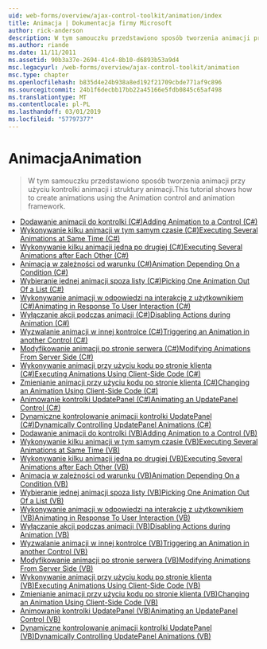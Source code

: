 ```yaml
---
uid: web-forms/overview/ajax-control-toolkit/animation/index
title: Animacja | Dokumentacja firmy Microsoft
author: rick-anderson
description: W tym samouczku przedstawiono sposób tworzenia animacji przy użyciu kontrolki animacji i struktury animacji.
ms.author: riande
ms.date: 11/11/2011
ms.assetid: 90b3a37e-2694-41c4-8b10-d6893b53a9d4
msc.legacyurl: /web-forms/overview/ajax-control-toolkit/animation
msc.type: chapter
ms.openlocfilehash: b835d4e24b938a8ed192f21709cbde771af9c896
ms.sourcegitcommit: 24b1f6decbb17bb22a45166e5fdb0845c65af498
ms.translationtype: MT
ms.contentlocale: pl-PL
ms.lasthandoff: 03/01/2019
ms.locfileid: "57797377"
---
```

<a name="animation"></a><span data-ttu-id="5f210-103">Animacja</span><span class="sxs-lookup"><span data-stu-id="5f210-103">Animation</span></span>
====================
> <span data-ttu-id="5f210-104">W tym samouczku przedstawiono sposób tworzenia animacji przy użyciu kontrolki animacji i struktury animacji.</span><span class="sxs-lookup"><span data-stu-id="5f210-104">This tutorial shows how to create animations using the Animation control and animation framework.</span></span>


- [<span data-ttu-id="5f210-105">Dodawanie animacji do kontrolki (C#)</span><span class="sxs-lookup"><span data-stu-id="5f210-105">Adding Animation to a Control (C#)</span></span>](adding-animation-to-a-control-cs.md)
- [<span data-ttu-id="5f210-106">Wykonywanie kilku animacji w tym samym czasie (C#)</span><span class="sxs-lookup"><span data-stu-id="5f210-106">Executing Several Animations at Same Time (C#)</span></span>](executing-several-animations-at-the-same-time-cs.md)
- [<span data-ttu-id="5f210-107">Wykonywanie kilku animacji jedna po drugiej (C#)</span><span class="sxs-lookup"><span data-stu-id="5f210-107">Executing Several Animations after Each Other (C#)</span></span>](executing-several-animations-after-each-other-cs.md)
- [<span data-ttu-id="5f210-108">Animacja w zależności od warunku (C#)</span><span class="sxs-lookup"><span data-stu-id="5f210-108">Animation Depending On a Condition (C#)</span></span>](animation-depending-on-a-condition-cs.md)
- [<span data-ttu-id="5f210-109">Wybieranie jednej animacji spoza listy (C#)</span><span class="sxs-lookup"><span data-stu-id="5f210-109">Picking One Animation Out Of a List (C#)</span></span>](picking-one-animation-out-of-a-list-cs.md)
- [<span data-ttu-id="5f210-110">Wykonywanie animacji w odpowiedzi na interakcję z użytkownikiem (C#)</span><span class="sxs-lookup"><span data-stu-id="5f210-110">Animating in Response To User Interaction (C#)</span></span>](animating-in-response-to-user-interaction-cs.md)
- [<span data-ttu-id="5f210-111">Wyłączanie akcji podczas animacji (C#)</span><span class="sxs-lookup"><span data-stu-id="5f210-111">Disabling Actions during Animation (C#)</span></span>](disabling-actions-during-animation-cs.md)
- [<span data-ttu-id="5f210-112">Wyzwalanie animacji w innej kontrolce (C#)</span><span class="sxs-lookup"><span data-stu-id="5f210-112">Triggering an Animation in another Control (C#)</span></span>](triggering-an-animation-in-another-control-cs.md)
- [<span data-ttu-id="5f210-113">Modyfikowanie animacji po stronie serwera (C#)</span><span class="sxs-lookup"><span data-stu-id="5f210-113">Modifying Animations From Server Side (C#)</span></span>](modifying-animations-from-the-server-side-cs.md)
- [<span data-ttu-id="5f210-114">Wykonywanie animacji przy użyciu kodu po stronie klienta (C#)</span><span class="sxs-lookup"><span data-stu-id="5f210-114">Executing Animations Using Client-Side Code (C#)</span></span>](executing-animations-using-client-side-code-cs.md)
- [<span data-ttu-id="5f210-115">Zmienianie animacji przy użyciu kodu po stronie klienta (C#)</span><span class="sxs-lookup"><span data-stu-id="5f210-115">Changing an Animation Using Client-Side Code (C#)</span></span>](changing-an-animation-using-client-side-code-cs.md)
- [<span data-ttu-id="5f210-116">Animowanie kontrolki UpdatePanel (C#)</span><span class="sxs-lookup"><span data-stu-id="5f210-116">Animating an UpdatePanel Control (C#)</span></span>](animating-an-updatepanel-control-cs.md)
- [<span data-ttu-id="5f210-117">Dynamiczne kontrolowanie animacji kontrolki UpdatePanel (C#)</span><span class="sxs-lookup"><span data-stu-id="5f210-117">Dynamically Controlling UpdatePanel Animations (C#)</span></span>](dynamically-controlling-updatepanel-animations-cs.md)
- [<span data-ttu-id="5f210-118">Dodawanie animacji do kontrolki (VB)</span><span class="sxs-lookup"><span data-stu-id="5f210-118">Adding Animation to a Control (VB)</span></span>](adding-animation-to-a-control-vb.md)
- [<span data-ttu-id="5f210-119">Wykonywanie kilku animacji w tym samym czasie (VB)</span><span class="sxs-lookup"><span data-stu-id="5f210-119">Executing Several Animations at Same Time (VB)</span></span>](executing-several-animations-at-the-same-time-vb.md)
- [<span data-ttu-id="5f210-120">Wykonywanie kilku animacji jedna po drugiej (VB)</span><span class="sxs-lookup"><span data-stu-id="5f210-120">Executing Several Animations after Each Other (VB)</span></span>](executing-several-animations-after-each-other-vb.md)
- [<span data-ttu-id="5f210-121">Animacja w zależności od warunku (VB)</span><span class="sxs-lookup"><span data-stu-id="5f210-121">Animation Depending On a Condition (VB)</span></span>](animation-depending-on-a-condition-vb.md)
- [<span data-ttu-id="5f210-122">Wybieranie jednej animacji spoza listy (VB)</span><span class="sxs-lookup"><span data-stu-id="5f210-122">Picking One Animation Out Of a List (VB)</span></span>](picking-one-animation-out-of-a-list-vb.md)
- [<span data-ttu-id="5f210-123">Wykonywanie animacji w odpowiedzi na interakcję z użytkownikiem (VB)</span><span class="sxs-lookup"><span data-stu-id="5f210-123">Animating in Response To User Interaction (VB)</span></span>](animating-in-response-to-user-interaction-vb.md)
- [<span data-ttu-id="5f210-124">Wyłączanie akcji podczas animacji (VB)</span><span class="sxs-lookup"><span data-stu-id="5f210-124">Disabling Actions during Animation (VB)</span></span>](disabling-actions-during-animation-vb.md)
- [<span data-ttu-id="5f210-125">Wyzwalanie animacji w innej kontrolce (VB)</span><span class="sxs-lookup"><span data-stu-id="5f210-125">Triggering an Animation in another Control (VB)</span></span>](triggering-an-animation-in-another-control-vb.md)
- [<span data-ttu-id="5f210-126">Modyfikowanie animacji po stronie serwera (VB)</span><span class="sxs-lookup"><span data-stu-id="5f210-126">Modifying Animations From Server Side (VB)</span></span>](modifying-animations-from-the-server-side-vb.md)
- [<span data-ttu-id="5f210-127">Wykonywanie animacji przy użyciu kodu po stronie klienta (VB)</span><span class="sxs-lookup"><span data-stu-id="5f210-127">Executing Animations Using Client-Side Code (VB)</span></span>](executing-animations-using-client-side-code-vb.md)
- [<span data-ttu-id="5f210-128">Zmienianie animacji przy użyciu kodu po stronie klienta (VB)</span><span class="sxs-lookup"><span data-stu-id="5f210-128">Changing an Animation Using Client-Side Code (VB)</span></span>](changing-an-animation-using-client-side-code-vb.md)
- [<span data-ttu-id="5f210-129">Animowanie kontrolki UpdatePanel (VB)</span><span class="sxs-lookup"><span data-stu-id="5f210-129">Animating an UpdatePanel Control (VB)</span></span>](animating-an-updatepanel-control-vb.md)
- [<span data-ttu-id="5f210-130">Dynamiczne kontrolowanie animacji kontrolki UpdatePanel (VB)</span><span class="sxs-lookup"><span data-stu-id="5f210-130">Dynamically Controlling UpdatePanel Animations (VB)</span></span>](dynamically-controlling-updatepanel-animations-vb.md)
